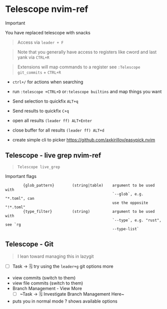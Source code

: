 # Telescope nvim-ref

> [!IMPORTANT]
> You have replaced telescope with snacks

> Access via `leader + F`

> Note that you generally have access to registers like cword and last yank via `CTRL+R`

> Extensions will map commands to a register see `:Telescope git_commits` + `CTRL+R`

- `ctrl+/` for actions when searching
- run `:telescope +CTRL+D` or`:telescope builtins` and map things you want

- Send selection to quickfix `ALT+q`
- Send results to quickfix `C+q`
- open all results `(leader ff) ALT+Enter`
- close buffer for all results `(leader ff) ALT+d`
- create simple cli to picker https://github.com/axkirillov/easypick.nvim

## Telescope - live grep nvim-ref

> `Telescope live_grep`

Important flags

```vimdoc
        {glob_pattern}        (string|table)    argument to be used with
                                                `--glob`, e.g. "*.toml", can
                                                use the opposite "!*.toml"
        {type_filter}         (string)          argument to be used with
                                                `--type`, e.g. "rust", see `rg
                                                --type-list`
```

## Telescope - Git

> I lean toward managing this in lazygit

- [ ] Task -> 🗒️ try using the `leader+g` git options more
- view commits (switch to them)
- view file commits (switch to them)
- Branch Management - View More
  - [ ] ~Task -> 🗒️ Investigate Branch Management Here~

- <ESC> puts you in normal mode ? shows available options
